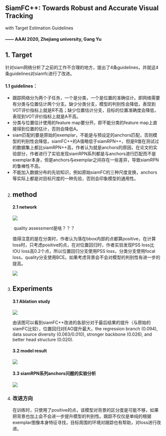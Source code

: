 ## SiamFC++: Towards Robust and Accurate Visual Tracking
with Target Estimation Guidelines

####                                                             —— AAAI 2020, Zhejiang university, Gang Yu

## 1. Target

​		针对siam网络分析了之前的工作不合理的地方，提出了4条guidelines，并就这4条guidelines对siamfc进行了改进。

#### 	1.1 guidelines：

- 跟踪网络分为两个子任务，一个是分类，一个是位置的准确估计。即网络需要有分类与位置估计两个分支。缺少分类分支，模型的判别性会降低，表现到VOT评价指标上就是R不高；缺少位置估计分支，目标的位置准确度会降低，表现到VOT评价指标上就是A不高。
- 分类与位置估计使用的feature map要分开。即不能分类的feature map上直接得到位置的估计，否则会降低A。
- siam匹配的要是原始的exemplar，不能是与预设定的anchors匹配，否则模型的判别性会降低，siamFC++的A值略低于siamRPN++，但是R值在测试过的数据集上都比siamRPN++高，作者认为就是anchors的原因，在论文的实验部分，作者进行了实验发现siamRPN系列都是与anchors进行匹配而不是exemplar本身，但是anchors与exemplar之间存在一些差异，导致siamRPN的鲁棒性不高。
- 不能加入数据分布的先验知识，例如原始siamFC的三种尺度变换，anchors等实际上都是对目标尺度的一种先验，否则会印象模型的通用性。

2. ## method

   #### 2.1 network

   ![](/home/lei/Desktop/siamfc++1.png)

   ​		quality assessment是啥？？？

   ​		值得注意的是在分类时，作者认为落在bbox内部的点都算positive，在计算loss时，只考虑positive的点，在对位置回归时，作者实验发现PSS loss比IOU loss高0.2个点，所以位置回归分支使用PSS loss，分类分支使用focal loss，quality分支使用BCE。如果考虑背景会不会对模型的判别性有进一步的提高。

   ![](/home/lei/Desktop/siamfc++2.png)

3. ## Experiments

   #### 3.1 Ablation study

   ![](/home/lei/Desktop/siamfc++3.png)

   ​	由该图可以看到siamFC++改进的各部分对于最后结果的提升（与原始的siamFC比较），位置回归对EAO提升最大，the regression branch (0.094), data source diversity (0.063/0.010), stronger backbone (0.026), and better head structure (0.020).

   #### 3.2 model result

   ![](/home/lei/Desktop/siamfc++4.png)

   #### 3.3 siamRPN系列anchors问题的实验分析

   ![](/home/lei/Desktop/siamfc++5.png)

4. ### 改进方向

   ​	在训练时，只使用了positive的点，该模型对背景的区分度是可能不够，如果把背景也加上会不会进一步提升模型的判别性。跟踪不仅仅是单纯的根据exemplar图像本身特征寻找，目标周围的环境对跟踪也有帮助，对loss进行改进。